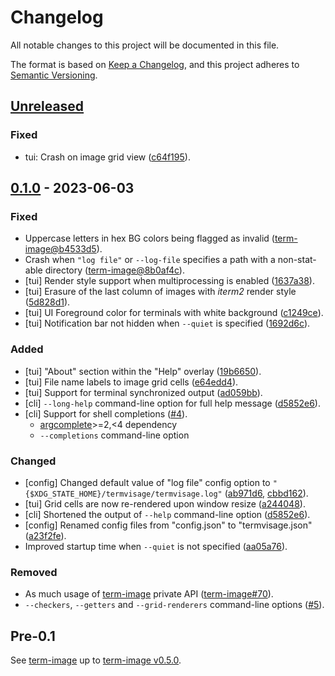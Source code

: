 # Changelog
All notable changes to this project will be documented in this file.

The format is based on [Keep a Changelog](https://keepachangelog.com/en/1.0.0/),
and this project adheres to [Semantic Versioning](https://semver.org/spec/v2.0.0.html).


## [Unreleased]
### Fixed
- tui: Crash on image grid view ([c64f195]).

[c64f195]: https://github.com/AnonymouX47/termvisage/commit/c64f195a79557fdf5a9323db907a5716a12d6440


## [0.1.0] - 2023-06-03
### Fixed
- Uppercase letters in hex BG colors being flagged as invalid ([term-image@b4533d5]).
- Crash when `"log file"` or `--log-file` specifies a path with a non-stat-able directory ([term-image@8b0af4c]).
- [tui] Render style support when multiprocessing is enabled ([1637a38]).
- [tui] Erasure of the last column of images with *iterm2* render style ([5d828d1]).
- [tui] UI Foreground color for terminals with white background ([c1249ce]).
- [tui] Notification bar not hidden when `--quiet` is specified ([1692d6c]).

### Added
- [tui] "About" section within the "Help" overlay ([19b6650]).
- [tui] File name labels to image grid cells ([e64edd4]).
- [tui] Support for terminal synchronized output ([ad059bb]).
- [cli] `--long-help` command-line option for full help message ([d5852e6]).
- [cli] Support for shell completions ([#4]).
  - [argcomplete](https://github.com/kislyuk/argcomplete)>=2,<4 dependency
  - `--completions` command-line option

### Changed
- [config] Changed default value of "log file" config option to `"{$XDG_STATE_HOME}/termvisage/termvisage.log"` ([ab971d6], [cbbd162]).
- [tui] Grid cells are now re-rendered upon window resize ([a244048]).
- [cli] Shortened the output of `--help` command-line option ([d5852e6]).
- [config] Renamed config files from "config.json" to "termvisage.json" ([a23f2fe]).
- Improved startup time when `--quiet` is not specified ([aa05a76]).

### Removed
- As much usage of [term-image] private API ([term-image#70]).
- `--checkers`, `--getters` and `--grid-renderers` command-line options ([#5]).

[term-image#70]: https://github.com/AnonymouX47/term-image/pull/70
[#4]: https://github.com/AnonymouX47/termvisage/pull/4
[#5]: https://github.com/AnonymouX47/termvisage/pull/5
[term-image@b4533d5]: https://github.com/AnonymouX47/term-image/commit/b4533d5697d41fe0742c2ac895077da3b8d889dc
[term-image@8b0af4c]: https://github.com/AnonymouX47/term-image/pull/70/commits/8b0af4cd76c96187b95237e7bcd74ab5b16b2c82
[1637a38]: https://github.com/AnonymouX47/termvisage/commit/1637a388affef84735805ac105b995cb2f25c005
[19b6650]: https://github.com/AnonymouX47/termvisage/commit/19b66509666ae3860d07ff76bbd6c0b7be5663d4
[5d828d1]: https://github.com/AnonymouX47/termvisage/commit/5d828d1d1d3d2436c9b7802712cb42af05bc8be4
[c1249ce]: https://github.com/AnonymouX47/termvisage/commit/c1249ceb78272c33e347a4a48d786a71e2306f02
[e64edd4]: https://github.com/AnonymouX47/termvisage/commit/e64edd4017f98733a2d53d627b7481b5a209937b
[ad059bb]: https://github.com/AnonymouX47/termvisage/commit/ad059bbddc072ad641c4e7d524d2cb1edbf54dce
[ab971d6]: https://github.com/AnonymouX47/termvisage/commit/ab971d6766fe5fa260f9963fbffbca48e10b4d37
[1692d6c]: https://github.com/AnonymouX47/termvisage/commit/1692d6cf453ebeb9629713aaf85b231c4492b9a0
[a244048]: https://github.com/AnonymouX47/termvisage/commit/a2440484b36621138cda853cdcce9faf0ac569e1
[d5852e6]: https://github.com/AnonymouX47/termvisage/commit/d5852e6e5db48d34bc0ea119c54b510924501318
[a23f2fe]: https://github.com/AnonymouX47/termvisage/commit/a23f2fe5d7e2d53d1847dc2bcf2552718c22e7fd
[aa05a76]: https://github.com/AnonymouX47/termvisage/commit/aa05a76c7fff0ad79d9e0ee72e00cef88396163e
[cbbd162]: https://github.com/AnonymouX47/termvisage/commit/cbbd16227eef8a0aefafae908dc8de615f218750


## Pre-0.1
See [term-image] up to [term-image v0.5.0].


[term-image v0.5.0]: https://github.com/AnonymouX47/term-image/blob/main/CHANGELOG.md#050---2023-01-09
[term-image]: https://github.com/AnonymouX47/term-image


[Unreleased]: https://github.com/AnonymouX47/termvisage/compare/v0.1.0...HEAD
[0.1.0]: https://github.com/AnonymouX47/termvisage/releases/tag/v0.1.0
